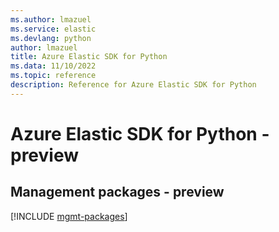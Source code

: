 ```yaml
---
ms.author: lmazuel
ms.service: elastic
ms.devlang: python
author: lmazuel
title: Azure Elastic SDK for Python
ms.data: 11/10/2022
ms.topic: reference
description: Reference for Azure Elastic SDK for Python
---
```

# Azure Elastic SDK for Python - preview

## Management packages - preview
[!INCLUDE [mgmt-packages](elastic-mgmt-index.md)]